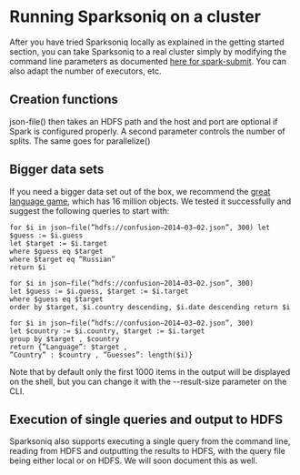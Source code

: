 # Running Sparksoniq on a cluster

After you have tried Sparksoniq locally as explained in the getting started section, you can take Sparksoniq to a real cluster
simply by modifying the command line parameters as documented [here for spark-submit](https://spark.apache.org/docs/latest/submitting-applications.html).
You can also adapt the number of executors, etc.

## Creation functions

json-file() then takes an HDFS path and the host and port are optional if Spark is configured properly. A second parameter controls the number of splits.
The same goes for parallelize()

## Bigger data sets

If you need a bigger data set out of the box, we recommend the [great language game](http://lars.yencken.org/datasets/languagegame/), which has 16 million objects.
We tested it successfully and suggest the following queries to start with:

    for $i in json−file(”hdfs://confusion−2014−03−02.json”, 300) let $guess := $i.guess
    let $target := $i.target
    where $guess eq $target
    where $target eq ”Russian”
    return $i
    
    for $i in json−file(”hdfs://confusion−2014−03−02.json”, 300)
    let $guess := $i.guess, $target := $i.target
    where $guess eq $target
    order by $target, $i.country descending, $i.date descending return $i
    
    for $i in json−file(”hdfs://confusion−2014−03−02.json”, 300)
    let $country := $i.country, $target := $i.target
    group by $target , $country
    return {”Language”: $target ,
    ”Country” : $country , ”Guesses”: length($i)}

Note that by default only the first 1000 items in the output will be displayed on the shell, but you can change it with the --result-size parameter on the CLI.

## Execution of single queries and output to HDFS

Sparksoniq also supports executing a single query from the command line, reading from HDFS and outputting the results to HDFS, with the query file being either local or on HDFS. We will soon document this as well.
